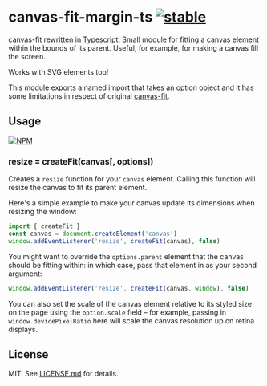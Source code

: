 # canvas-fit-margin-ts [![stable](http://badges.github.io/stability-badges/dist/stable.svg)](http://github.com/badges/stability-badges)

[canvas-fit](https://github.com/hughsk/canvas-fit) rewritten in Typescript.
Small module for fitting a canvas element within the bounds of its parent.
Useful, for example, for making a canvas fill the screen.

Works with SVG elements too!

This module exports a named import that takes an option object and it has some limitations in respect of original [canvas-fit](https://github.com/hughsk/canvas-fit).

## Usage

[![NPM](https://nodei.co/npm/canvas-fit-margin-ts.png)](https://nodei.co/npm/canvas-fit-margin-ts/)

### resize = createFit(canvas[, options])

Creates a `resize` function for your `canvas` element. Calling this function
will resize the canvas to fit its parent element.

Here's a simple example to make your canvas update its dimensions when
resizing the window:

```typescript
import { createFit }
const canvas = document.createElement('canvas')
window.addEventListener('resize', createFit(canvas), false)
```

You might want to override the `options.parent` element that the canvas should be
fitting within: in which case, pass that element in as your second argument:

```typescript
window.addEventListener('resize', createFit(canvas, window), false)
```

You can also set the scale of the canvas element relative to its styled size
on the page using the `option.scale` field – for example, passing in
`window.devicePixelRatio` here will scale the canvas resolution up on retina
displays.

## License

MIT. See [LICENSE.md](http://github.com/nkint/canvas-fit-margin-ts/blob/master/LICENSE.md) for details.
